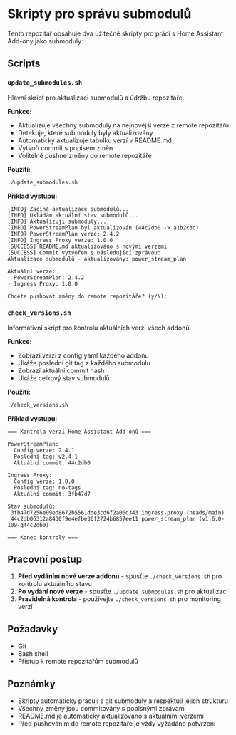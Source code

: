 # Skripty pro správu submodulů

Tento repozitář obsahuje dva užitečné skripty pro práci s Home Assistant Add-ony jako submoduly:

## Scripts

### `update_submodules.sh`

Hlavní skript pro aktualizaci submodulů a údržbu repozitáře.

**Funkce:**
- Aktualizuje všechny submoduly na nejnovější verze z remote repozitářů
- Detekuje, které submoduly byly aktualizovány
- Automaticky aktualizuje tabulku verzí v README.md
- Vytvoří commit s popisem změn
- Volitelně pushne změny do remote repozitáře

**Použití:**
```bash
./update_submodules.sh
```

**Příklad výstupu:**
```
[INFO] Začíná aktualizace submodulů...
[INFO] Ukládám aktuální stav submodulů...
[INFO] Aktualizuji submoduly...
[INFO] PowerStreamPlan byl aktualizován (44c2db0 -> a1b2c3d)
[INFO] PowerStreamPlan verze: 2.4.2
[INFO] Ingress Proxy verze: 1.0.0
[SUCCESS] README.md aktualizováno s novými verzemi
[SUCCESS] Commit vytvořen s následující zprávou:
Aktualizace submodulů - aktualizovány: power_stream_plan

Aktuální verze:
- PowerStreamPlan: 2.4.2
- Ingress Proxy: 1.0.0

Chcete pushovat změny do remote repozitáře? (y/N):
```

### `check_versions.sh`

Informativní skript pro kontrolu aktuálních verzí všech addonů.

**Funkce:**
- Zobrazí verzi z config.yaml každého addonu
- Ukáže poslední git tag z každého submodulu
- Zobrazí aktuální commit hash
- Ukáže celkový stav submodulů

**Použití:**
```bash
./check_versions.sh
```

**Příklad výstupu:**
```
=== Kontrola verzí Home Assistant Add-onů ===

PowerStreamPlan:
  Config verze: 2.4.1
  Poslední tag: v2.4.1
  Aktuální commit: 44c2db0

Ingress Proxy:
  Config verze: 1.0.0
  Poslední tag: no-tags
  Aktuální commit: 3fb47d7

Stav submodulů:
 3fb47d7256e09ed8672b5561dde3cd6f2a06d343 ingress-proxy (heads/main)
 44c2db06312a8430f9e4efbe36f2724b6857ee11 power_stream_plan (v1.6.0-109-g44c2db0)

=== Konec kontroly ===
```

## Pracovní postup

1. **Před vydáním nové verze addonu** - spusťte `./check_versions.sh` pro kontrolu aktuálního stavu
2. **Po vydání nové verze** - spusťte `./update_submodules.sh` pro aktualizaci
3. **Pravidelná kontrola** - používejte `./check_versions.sh` pro monitoring verzí

## Požadavky

- Git
- Bash shell
- Přístup k remote repozitářům submodulů

## Poznámky

- Skripty automaticky pracují s git submoduly a respektují jejich strukturu
- Všechny změny jsou commitovány s popisnými zprávami
- README.md je automaticky aktualizováno s aktuálními verzemi
- Před pushováním do remote repozitáře je vždy vyžádáno potvrzení
